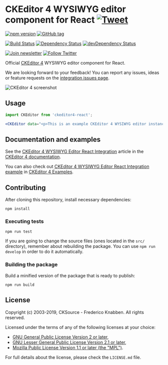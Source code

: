 # CKEditor 4 WYSIWYG editor component for React [![Tweet](https://img.shields.io/twitter/url/http/shields.io.svg?style=social)](https://twitter.com/intent/tweet?text=Check%20out%20CKEditor%204%20React%20integration&url=https%3A%2F%2Fwww.npmjs.com%2Fpackage%2Fckeditor4-react)

[![npm version](https://badge.fury.io/js/ckeditor4-react.svg)](https://www.npmjs.com/package/ckeditor4-react)
[![GitHub tag](https://img.shields.io/github/tag/ckeditor/ckeditor4-react.svg)](https://github.com/ckeditor/ckeditor4-react)

[![Build Status](https://travis-ci.org/ckeditor/ckeditor4-react.svg?branch=master)](https://travis-ci.org/ckeditor/ckeditor4-react)
[![Dependency Status](https://david-dm.org/ckeditor/ckeditor4-react/status.svg)](https://david-dm.org/ckeditor/ckeditor4-react)
[![devDependency Status](https://david-dm.org/ckeditor/ckeditor4-react/dev-status.svg)](https://david-dm.org/ckeditor/ckeditor4-react?type=dev)

[![Join newsletter](https://img.shields.io/badge/join-newsletter-00cc99.svg)](http://eepurl.com/c3zRPr)
[![Follow Twitter](https://img.shields.io/badge/follow-twitter-00cc99.svg)](https://twitter.com/ckeditor)

Official [CKEditor 4](https://ckeditor.com/ckeditor-4/) WYSIWYG editor component for React.

We are looking forward to your feedback! You can report any issues, ideas or feature requests on the [integration issues page](https://github.com/ckeditor/ckeditor4-react/issues/new).

![CKEditor 4 screenshot](https://c.cksource.com/a/1/img/npm/ckeditor4.png)

## Usage

```jsx
import CKEditor from 'ckeditor4-react';

<CKEditor data="<p>This is an example CKEditor 4 WYSIWYG editor instance.</p>" />
```

## Documentation and examples

See the [CKEditor 4 WYSIWYG Editor React Integration](https://ckeditor.com/docs/ckeditor4/latest/guide/dev_react.html) article in the [CKEditor 4 documentation](https://ckeditor.com/docs/ckeditor4/latest).

You can also check out [CKEditor 4 WYSIWYG Editor React Integration example](https://ckeditor.com/docs/ckeditor4/latest/examples/react.html) in [CKEditor 4 Examples](https://ckeditor.com/docs/ckeditor4/latest/examples/).

## Contributing

After cloning this repository, install necessary dependencies:

```
npm install
```

### Executing tests

```
npm run test
```

If you are going to change the source files (ones located in the `src/` directory), remember about rebuilding the package. You can use `npm run develop` in order to do it automatically.

### Building the package

Build a minified version of the package that is ready to publish:

```
npm run build
```

## License

Copyright (c) 2003-2019, CKSource - Frederico Knabben. All rights reserved.

Licensed under the terms of any of the following licenses at your
choice:

* [GNU General Public License Version 2 or later](http://www.gnu.org/licenses/gpl.html),
* [GNU Lesser General Public License Version 2.1 or later](http://www.gnu.org/licenses/lgpl.html),
* [Mozilla Public License Version 1.1 or later (the "MPL")](http://www.mozilla.org/MPL/MPL-1.1.html).

For full details about the license, please check the `LICENSE.md` file.
